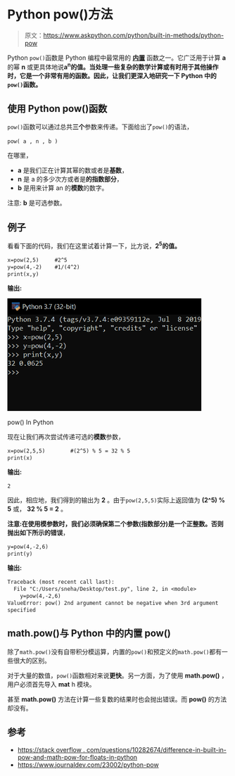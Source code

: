 # Python pow()方法

> 原文：<https://www.askpython.com/python/built-in-methods/python-pow>

Python `pow()`函数是 Python 编程中最常用的 **[内置](https://www.askpython.com/python/built-in-methods)** 函数之一。它广泛用于计算 **a** 的幂 **n** 或更具体地说**a<sup>n</sup>的值。当处理一些复杂的数学计算或有时用于其他操作时，它是一个非常有用的函数。因此，让我们更深入地研究一下 **Python** 中的`pow()`函数。**

## 使用 Python pow()函数

`pow()`函数可以通过总共**三个**参数来传递。下面给出了`pow()`的语法，

`pow( a , n , b )`

在哪里，

*   **a** 是我们正在计算其幂的数或者是**基数**，
*   **n** 是 a 的多少次方或者是**的指数部分**，
*   **b** 是用来计算 an 的**模数**的数字。

注意: **b** 是可选参数。

## 例子

看看下面的代码，我们在这里试着计算一下，比方说，**2<sup>5</sup>的值。**

```
x=pow(2,5)     #2^5
y=pow(4,-2)    #1/(4^2)
print(x,y)

```

**输出:**

![Pow In Python](img/5229d8917907425cc5abf28de392702a.png)

pow() In Python

现在让我们再次尝试传递可选的**模数**参数，

```
x=pow(2,5,5)        #(2^5) % 5 = 32 % 5
print(x)

```

**输出:**

```
2

```

因此，相应地，我们得到的输出为 **2** 。由于`pow(2,5,5)`实际上返回值为 **(2^5) % 5** 或， **32 % 5 = 2** 。

**注意:**在使用模参数时，我们必须确保第二个参数(指数部分)是一个**正整数。**否则抛出如下所示的**错误**，

```
y=pow(4,-2,6)
print(y)

```

**输出:**

```
Traceback (most recent call last):
  File "C:/Users/sneha/Desktop/test.py", line 2, in <module>
    y=pow(4,-2,6)
ValueError: pow() 2nd argument cannot be negative when 3rd argument specified

```

## math.pow()与 Python 中的内置 pow()

除了`math.pow()`没有自带积分模运算，内置的`pow()`和预定义的`math.pow()`都有一些很大的区别。

对于大量的数值，`pow()`函数相对来说**更快**。另一方面，为了使用 **math.pow()** ，用户必须首先导入 **mat** h 模块。

甚至 **math.pow()** 方法在计算一些复数的结果时也会抛出错误。而 **pow()** 的方法却没有。

## 参考

*   [https://stack overflow . com/questions/10282674/difference-in-built-in-pow-and-math-pow-for-floats-in-python](https://stackoverflow.com/questions/10282674/difference-between-the-built-in-pow-and-math-pow-for-floats-in-python)
*   https://www.journaldev.com/23002/python-pow